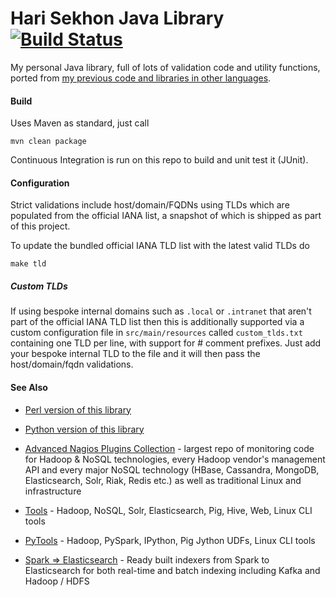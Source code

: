 Hari Sekhon Java Library [![Build Status](https://travis-ci.org/harisekhon/lib-java.svg?branch=master)](https://travis-ci.org/harisekhon/lib-java)
=====================

My personal Java library, full of lots of validation code and utility functions, ported from [my previous code and libraries in other languages](https://github.com/harisekhon/lib).

#### Build ####

Uses Maven as standard, just call
```
mvn clean package
```

Continuous Integration is run on this repo to build and unit test it (JUnit).

#### Configuration ####

Strict validations include host/domain/FQDNs using TLDs which are populated from the official IANA list, a snapshot of which is shipped as part of this project.

To update the bundled official IANA TLD list with the latest valid TLDs do
```
make tld
```
##### Custom TLDs #####

If using bespoke internal domains such as ```.local``` or ```.intranet``` that aren't part of the official IANA TLD list then this is additionally supported via a custom configuration file in ```src/main/resources``` called ```custom_tlds.txt``` containing one TLD per line, with support for # comment prefixes. Just add your bespoke internal TLD to the file and it will then pass the host/domain/fqdn validations.

#### See Also ####

* [Perl version of this library](https://github.com/harisekhon/lib)
* [Python version of this library](https://github.com/harisekhon/pylib)

* [Advanced Nagios Plugins Collection](https://github.com/harisekhon/nagios-plugins) - largest repo of monitoring code for Hadoop & NoSQL technologies, every Hadoop vendor's management API and every major NoSQL technology (HBase, Cassandra, MongoDB, Elasticsearch, Solr, Riak, Redis etc.) as well as traditional Linux and infrastructure
* [Tools](https://github.com/harisekhon/tools) - Hadoop, NoSQL, Solr, Elasticsearch, Pig, Hive, Web, Linux CLI tools
* [PyTools](https://github.com/harisekhon/pytools) - Hadoop, PySpark, IPython, Pig Jython UDFs, Linux CLI tools
* [Spark => Elasticsearch](https://github.com/harisekhon/spark-to-elasticsearch) - Ready built indexers from Spark to Elasticsearch for both real-time and batch indexing including Kafka and Hadoop / HDFS
